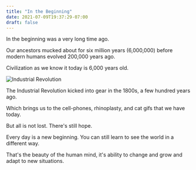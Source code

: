 ```yaml
---
title: "In the Beginning"
date: 2021-07-09T19:37:29-07:00
draft: false
---
```


In the beginning was a very long time ago.

Our ancestors mucked about for six million years (6,000,000) before
modern humans evolved 200,000 years ago.

Civilization as we know it today is 6,000 years old.

![Industrial Revolution](https://upload.wikimedia.org/wikipedia/commons/d/dc/Powerloom_weaving_in_1835.jpg)

The Industrial Revolution kicked into gear in the 1800s, a few
hundred years ago.

Which brings us to the cell-phones, rhinoplasty, and cat gifs that we
have today.

But all is not lost.  There's still hope.

Every day is a new beginning. You can still learn to see the world
in a different way.

That's the beauty of the human mind, it's ability to change and grow
and adapt to new situations.

